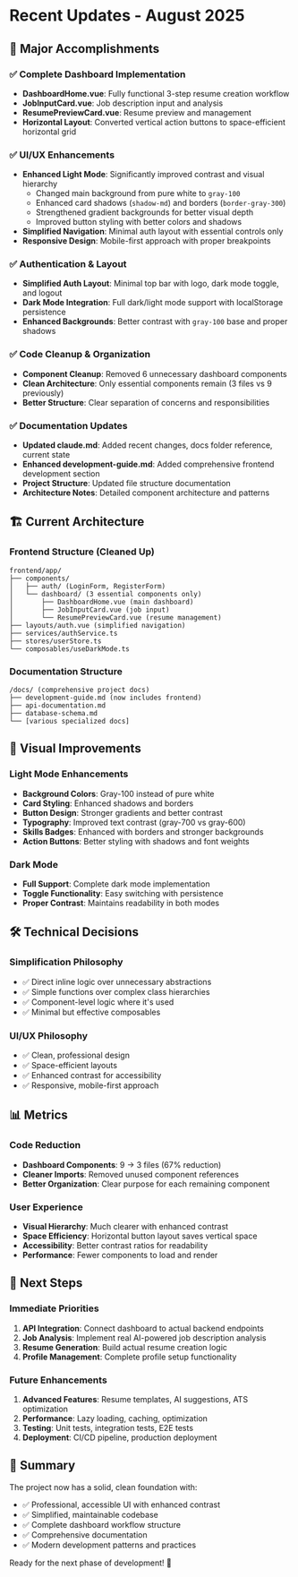 # Recent Updates - August 2025

## 🎯 Major Accomplishments

### ✅ Complete Dashboard Implementation
- **DashboardHome.vue**: Fully functional 3-step resume creation workflow
- **JobInputCard.vue**: Job description input and analysis
- **ResumePreviewCard.vue**: Resume preview and management
- **Horizontal Layout**: Converted vertical action buttons to space-efficient horizontal grid

### ✅ UI/UX Enhancements
- **Enhanced Light Mode**: Significantly improved contrast and visual hierarchy
  - Changed main background from pure white to `gray-100`
  - Enhanced card shadows (`shadow-md`) and borders (`border-gray-300`)
  - Strengthened gradient backgrounds for better visual depth
  - Improved button styling with better colors and shadows
- **Simplified Navigation**: Minimal auth layout with essential controls only
- **Responsive Design**: Mobile-first approach with proper breakpoints

### ✅ Authentication & Layout
- **Simplified Auth Layout**: Minimal top bar with logo, dark mode toggle, and logout
- **Dark Mode Integration**: Full dark/light mode support with localStorage persistence
- **Enhanced Backgrounds**: Better contrast with `gray-100` base and proper shadows

### ✅ Code Cleanup & Organization
- **Component Cleanup**: Removed 6 unnecessary dashboard components
- **Clean Architecture**: Only essential components remain (3 files vs 9 previously)
- **Better Structure**: Clear separation of concerns and responsibilities

### ✅ Documentation Updates
- **Updated claude.md**: Added recent changes, docs folder reference, current state
- **Enhanced development-guide.md**: Added comprehensive frontend development section
- **Project Structure**: Updated file structure documentation
- **Architecture Notes**: Detailed component architecture and patterns

## 🏗️ Current Architecture

### Frontend Structure (Cleaned Up)
```
frontend/app/
├── components/
│   ├── auth/ (LoginForm, RegisterForm)
│   └── dashboard/ (3 essential components only)
│       ├── DashboardHome.vue (main dashboard)
│       ├── JobInputCard.vue (job input)
│       └── ResumePreviewCard.vue (resume management)
├── layouts/auth.vue (simplified navigation)
├── services/authService.ts
├── stores/userStore.ts
└── composables/useDarkMode.ts
```

### Documentation Structure
```
/docs/ (comprehensive project docs)
├── development-guide.md (now includes frontend)
├── api-documentation.md
├── database-schema.md
└── [various specialized docs]
```

## 🎨 Visual Improvements

### Light Mode Enhancements
- **Background Colors**: Gray-100 instead of pure white
- **Card Styling**: Enhanced shadows and borders
- **Button Design**: Stronger gradients and better contrast
- **Typography**: Improved text contrast (gray-700 vs gray-600)
- **Skills Badges**: Enhanced with borders and stronger backgrounds
- **Action Buttons**: Better styling with shadows and font weights

### Dark Mode
- **Full Support**: Complete dark mode implementation
- **Toggle Functionality**: Easy switching with persistence
- **Proper Contrast**: Maintains readability in both modes

## 🛠️ Technical Decisions

### Simplification Philosophy
- ✅ Direct inline logic over unnecessary abstractions
- ✅ Simple functions over complex class hierarchies
- ✅ Component-level logic where it's used
- ✅ Minimal but effective composables

### UI/UX Philosophy
- ✅ Clean, professional design
- ✅ Space-efficient layouts
- ✅ Enhanced contrast for accessibility
- ✅ Responsive, mobile-first approach

## 📊 Metrics

### Code Reduction
- **Dashboard Components**: 9 → 3 files (67% reduction)
- **Cleaner Imports**: Removed unused component references
- **Better Organization**: Clear purpose for each remaining component

### User Experience
- **Visual Hierarchy**: Much clearer with enhanced contrast
- **Space Efficiency**: Horizontal button layout saves vertical space
- **Accessibility**: Better contrast ratios for readability
- **Performance**: Fewer components to load and render

## 🚀 Next Steps

### Immediate Priorities
1. **API Integration**: Connect dashboard to actual backend endpoints
2. **Job Analysis**: Implement real AI-powered job description analysis
3. **Resume Generation**: Build actual resume creation logic
4. **Profile Management**: Complete profile setup functionality

### Future Enhancements
1. **Advanced Features**: Resume templates, AI suggestions, ATS optimization
2. **Performance**: Lazy loading, caching, optimization
3. **Testing**: Unit tests, integration tests, E2E tests
4. **Deployment**: CI/CD pipeline, production deployment

## 🎉 Summary

The project now has a solid, clean foundation with:
- ✅ Professional, accessible UI with enhanced contrast
- ✅ Simplified, maintainable codebase
- ✅ Complete dashboard workflow structure
- ✅ Comprehensive documentation
- ✅ Modern development patterns and practices

Ready for the next phase of development! 🚀
